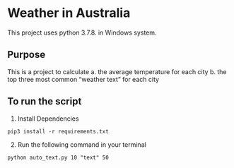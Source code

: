 # Weather in Australia
This project uses python 3.7.8. in Windows system.

## Purpose
This is a project to calculate
a. the average temperature for each city
b. the top three most common “weather text” for each city

## To run the script

1. Install Dependencies

`pip3 install -r requirements.txt`

2. Run the following command in your terminal

`python auto_text.py 10 "text" 50`
